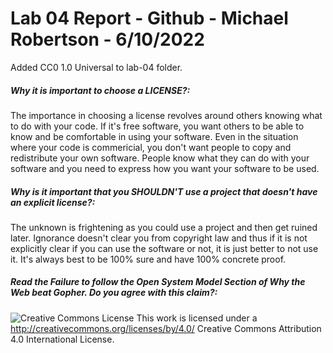 # Lab 04 Report - Github - Michael Robertson - 6/10/2022  


Added CC0 1.0 Universal to lab-04 folder.  

##### Why it is important to choose a LICENSE?:    
The importance in choosing a license revolves around others knowing what to do with your code.
If it's free software, you want others to be able to know and be comfortable in using your software.
Even in the situation where your code is commericial, you don't want people to copy and redistribute your own software.
People know what they can do with your software and you need to express how you want your software to be used.  


##### Why is it important that you SHOULDN'T use a project that doesn't have an explicit license?:    
The unknown is frightening as you could use a project and then get ruined later.
Ignorance doesn't clear you from copyright law and thus if it is not explicitly clear if you can use the software or not, it is just better to not use it.
It's always best to be 100% sure and have 100% concrete proof.


##### Read the Failure to follow the Open System Model Section of Why the Web beat Gopher. Do you agree with this claim?:    










![Creative Commons License](https://i.creativecommons.org/l/by/4.0/88x31.png) This work is licensed under a http://creativecommons.org/licenses/by/4.0/ Creative Commons Attribution 4.0 International License.
